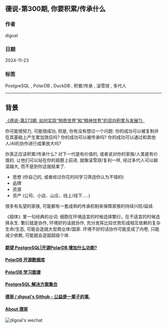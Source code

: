 ## 德说-第300期, 你要积累/传承什么     
                                                                      
### 作者                                                           
digoal                                                             
                                                                             
### 日期                                                                           
2024-11-23                                         
                                    
### 标签                                                         
PostgreSQL , PolarDB , DuckDB , 积累/传承 , 滚雪球 , 多代人     
                                                                                                 
----                                                                          
                                                                                        
## 背景     
[《德说-第273期, 如何实现“物质世界”和“精神世界”的双向积累与发展?》](../202401/20240113_01.md)    
  
你可能很努力, 可能很成功, 但是, 你有没有想过一个问题: 你的成功可以被复制并在其基础上产生累加效应吗? 你的成功可以被传承吗? 你的成功可以通过和其他人/AI的协作进行成果放大吗?    
  
你真正应该积累/传承什么? 对下一代是有价值的, 或者说对你的家族/人类是有价值的. 让他们可以站在你的肩膀上前进, 就像滚雪球/复利一样, 经过多代人可以越滚越大, 而不是到你这就结束了.     
- 思想 (你自己的, 或者经过你花时间学习筛选你认为不错的) 
- 品牌  
- 资源 
- 资产 (公司、小店、山庄、线上/线下.....) 
  
很多有名望的家族, 可能都有一套成熟的传承机制来保障家族的持续兴旺/延续.  
    
《超体》里一句经典的台词: 细胞在环境适宜的时候选择繁衍，在不适宜的时候选择永生. 繁衍就是协作, 环境好的话就协作, 充分发挥比较优势形成相互依赖的复杂生命/生态, 可能会造就大型商业体/国家. 环境不好的话协作可能变成了内卷, 只能减少依赖, 可能就会造就超级个体.  
     
  
  
#### [期望 PostgreSQL|开源PolarDB 增加什么功能?](https://github.com/digoal/blog/issues/76 "269ac3d1c492e938c0191101c7238216")
  
  
#### [PolarDB 开源数据库](https://openpolardb.com/home "57258f76c37864c6e6d23383d05714ea")
  
  
#### [PolarDB 学习图谱](https://www.aliyun.com/database/openpolardb/activity "8642f60e04ed0c814bf9cb9677976bd4")
  
  
#### [PostgreSQL 解决方案集合](../201706/20170601_02.md "40cff096e9ed7122c512b35d8561d9c8")
  
  
#### [德哥 / digoal's Github - 公益是一辈子的事.](https://github.com/digoal/blog/blob/master/README.md "22709685feb7cab07d30f30387f0a9ae")
  
  
#### [About 德哥](https://github.com/digoal/blog/blob/master/me/readme.md "a37735981e7704886ffd590565582dd0")
  
  
![digoal's wechat](../pic/digoal_weixin.jpg "f7ad92eeba24523fd47a6e1a0e691b59")
  
